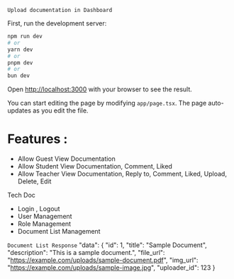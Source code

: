 `Upload documentation in Dashboard`

First, run the development server:

```bash
npm run dev
# or
yarn dev
# or
pnpm dev
# or
bun dev
```

Open [http://localhost:3000](http://localhost:3000) with your browser to see the result.

You can start editing the page by modifying `app/page.tsx`. The page auto-updates as you edit the file.


# Features :
- Allow Guest View Documentation
- Allow Student View Documentation, Comment, Liked
- Allow Teacher View Documentation, Reply to, Comment, Liked, Upload, Delete, Edit

Tech Doc
- Login , Logout
- User Management
- Role Management
- Document List Management



`Document List Response`
  "data": {
    "id": 1,
    "title": "Sample Document",
    "description": "This is a sample document.",
    "file_url": "https://example.com/uploads/sample-document.pdf",
    "img_url": "https://example.com/uploads/sample-image.jpg",
    "uploader_id": 123
  }




